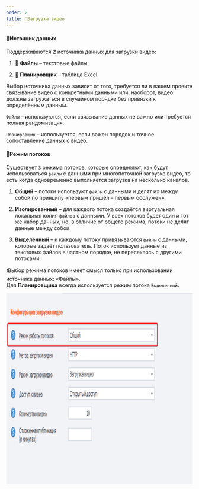 ```yaml
---
order: 2
title: 🎦Загрузка видео
---
```


#### 📂Источник данных

Поддерживаются **2** источника данных для загрузки видео:

1. 📑 **Файлы** – текстовые файлы.

2. 📗 **Планировщик** – таблица Excel.

Выбор источника данных зависит от того, требуется ли в вашем проекте связывание видео с конкретными данными или, наоборот, видео должны загружаться в случайном порядке без привязки к определённым данным.

`Файлы` – используются, если связывание данных не важно или требуется полная рандомизация.

`Планировщик` – используется, если важен порядок и точное сопоставление данных с видео.

#### 🔀Режим потоков

Существует `3` режима потоков, которые определяют, как будут использоваться `файлы` с данными при многопоточной загрузке видео, то есть когда одновременно выполняется загрузка на несколько каналов.

1. **Общий** – потоки используют `файлы` с данными и делят их между собой по принципу «первым пришёл – первым обслужен».

2. **Изолированный** – для каждого потока создаётся виртуальная локальная копия `файлов` с данными. У всех потоков будет один и тот же набор данных, но, в отличие от общего режима, потоки не делят данные между собой.

3. **Выделенный** – к каждому потоку привязываются `файлы` с данными, которые задаёт пользователь. Поток использует данные из текстовых файлов в частном порядке, не пересекаясь с другими потоками.

❗Выбор режима потоков имеет смысл только при использовании источника данных: «Файлы».\
Для **Планировщика** всегда используется режим потока `Выделенный`.

<img src="./upload-mode.png" width="1115" height="515" />
